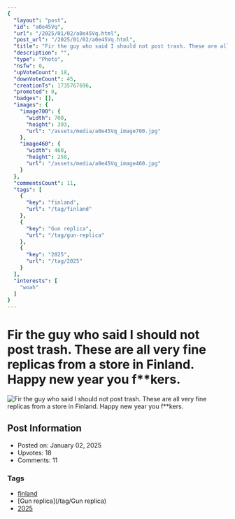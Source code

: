 ```yaml
---
{
  "layout": "post",
  "id": "a0e45Vq",
  "url": "/2025/01/02/a0e45Vq.html",
  "post_url": "/2025/01/02/a0e45Vq.html",
  "title": "Fir the guy who said I should not post trash. These are all very fine replicas from a store in Finland. Happy new year you f**kers.",
  "description": "",
  "type": "Photo",
  "nsfw": 0,
  "upVoteCount": 18,
  "downVoteCount": 45,
  "creationTs": 1735767696,
  "promoted": 0,
  "badges": [],
  "images": {
    "image700": {
      "width": 700,
      "height": 393,
      "url": "/assets/media/a0e45Vq_image700.jpg"
    },
    "image460": {
      "width": 460,
      "height": 258,
      "url": "/assets/media/a0e45Vq_image460.jpg"
    }
  },
  "commentsCount": 11,
  "tags": [
    {
      "key": "finland",
      "url": "/tag/finland"
    },
    {
      "key": "Gun replica",
      "url": "/tag/gun-replica"
    },
    {
      "key": "2025",
      "url": "/tag/2025"
    }
  ],
  "interests": [
    "woah"
  ]
}
---
```


# Fir the guy who said I should not post trash. These are all very fine replicas from a store in Finland. Happy new year you f**kers.

![Fir the guy who said I should not post trash. These are all very fine replicas from a store in Finland. Happy new year you f**kers.](/assets/media/a0e45Vq_image700.jpg)

## Post Information

- Posted on: January 02, 2025
- Upvotes: 18
- Comments: 11

### Tags

- [finland](/tag/finland)
- [Gun replica](/tag/Gun replica)
- [2025](/tag/2025)
